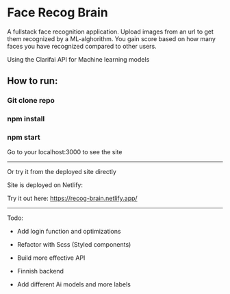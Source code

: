 # Face Recog Brain

A fullstack face recognition application. Upload images from an url to get them recognized by a ML-alghorithm. You gain score based on how many faces you have recognized compared to other users.

Using the Clarifai API for Machine learning models

## How to run:

### Git clone repo

### npm install

### npm start

Go to your localhost:3000 to see the site

-------------------

Or try it from the deployed site directly

Site is deployed on Netlify:

Try it out here: https://recog-brain.netlify.app/

-------------------

Todo: 

* Add login function and optimizations

* Refactor with Scss (Styled components)

* Build more effective API 

* Finnish backend

* Add different Ai models and more labels
